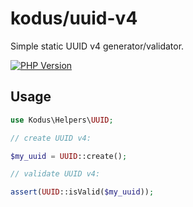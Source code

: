 kodus/uuid-v4
=============

Simple static UUID v4 generator/validator.

[![PHP Version](https://img.shields.io/badge/php-7.0%2B-blue.svg)](https://packagist.org/packages/kodus/uuid-v4)

## Usage

```php
use Kodus\Helpers\UUID;

// create UUID v4:

$my_uuid = UUID::create();

// validate UUID v4:

assert(UUID::isValid($my_uuid));
```
